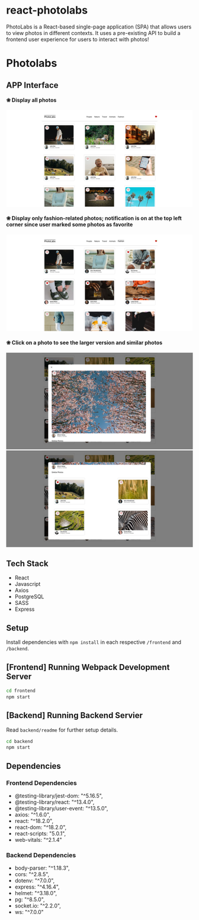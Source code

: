 # react-photolabs
PhotoLabs is a React-based single-page application (SPA) that allows users to view photos in different contexts. It uses a pre-existing API to build a frontend user experience for users to interact with photos!

# Photolabs

## APP Interface
#### ❀ Display all photos 
![Screenshot of landing page.](https://github.com/lorraineC26/photolabs/blob/main/doc/all-photos.png?raw=true)

#### ❀ Display only fashion-related photos; notification is on at the top left corner since user marked some photos as favorite
![Topic-related photos.](https://github.com/lorraineC26/photolabs/blob/main/doc/fashion-photos-notif-on.png?raw=true)

#### ❀ Click on a photo to see the larger version and similar photos
![Details of photo.](https://github.com/lorraineC26/photolabs/blob/main/doc/photo-details1.png?raw=true)
![Details of photo.](https://github.com/lorraineC26/photolabs/blob/main/doc/photo-details2.png?raw=true)


## Tech Stack
- React
- Javascript
- Axios
- PostgreSQL
- SASS
- Express


## Setup
Install dependencies with `npm install` in each respective `/frontend` and `/backend`.


## [Frontend] Running Webpack Development Server

```sh
cd frontend
npm start
```

## [Backend] Running Backend Servier

Read `backend/readme` for further setup details.

```sh
cd backend
npm start
```

## Dependencies
### Frontend Dependencies
- @testing-library/jest-dom: "^5.16.5",
- @testing-library/react: "^13.4.0",
- @testing-library/user-event: "^13.5.0",
- axios: "^1.6.0",
- react: "^18.2.0",
- react-dom: "^18.2.0",
- react-scripts: "5.0.1",
- web-vitals: "^2.1.4"

### Backend Dependencies
- body-parser: "^1.18.3",
- cors: "^2.8.5",
- dotenv: "^7.0.0",
- express: "^4.16.4",
- helmet: "^3.18.0",
- pg: "^8.5.0",
- socket.io: "^2.2.0",
- ws: "^7.0.0"